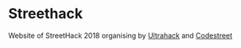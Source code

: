 # Streethack
Website of StreetHack 2018 organising by [Ultrahack](https://ultrahack.org) and [Codestreet](http://codestreet.io)
